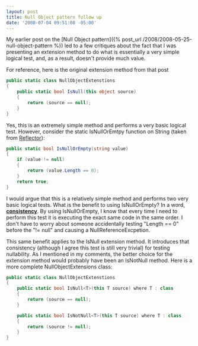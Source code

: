 ```yaml
---
layout: post
title: Null Object pattern follow up
date: '2008-07-04 09:51:08 -05:00'
---
```


My earlier post on the [Null Object pattern]({% post_url /2008/2008-05-25-null-object-pattern %}) led to a few critiques about the fact that I was presenting an extension method to do what is essentially a very simple logical test, and, as a result, doesn't provide much value.

For reference, here is the original extension method from that post


```csharp
public static class NullObjectExtenstions
{
    public static bool IsNull(this object source)
    {
        return (source == null);
    }
}
```

Yes, this is an extremely simple method and performs a very basic logical test. However, consider the static IsNullOrEmtpy function on String (taken from [Reflector](http://www.aisto.com/roeder/dotnet/)):

```csharp
public static bool IsNullOrEmpty(string value)
{
    if (value != null)
    {
        return (value.Length == 0);
    }
    return true;
}
```

I would argue that this is a relatively simple method and performs two very basic logical tests. What is the benefit to using IsNullOrEmpty? In a word, **<u>consistency</u>**. By using IsNullOrEmpty, I know that every time I need to perform this test it is executing the exact same code in the same order. I don't have to worry about someone accidentally testing "Length == 0" before the "!= null" and causing a NullReferenceExcpetion.

This same benefit applies to the IsNull extension method. It introduces that consistency (although I agree this test is still very trivial) for testing nullability. As I mentioned in my comments, the better choice for the extension method would probably have been an IsNotNull method. Here is a more complete NullObjectExtensions class:

```csharp
public static class NullObjectExtenstions
{
    public static bool IsNull<T>(this T source) where T : class
    {
        return (source == null);
    }

    public static bool IsNotNull<T>(this T source) where T : class
    {
        return (source != null);
    }
}
```

